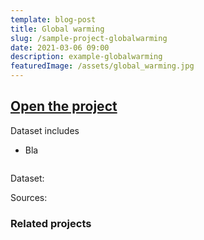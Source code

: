 ```yaml
---
template: blog-post
title: Global warming
slug: /sample-project-globalwarming
date: 2021-03-06 09:00
description: example-globalwarming
featuredImage: /assets/global_warming.jpg
---
```


## [Open the project](https://jaafreitas.github.io/scratch-dataviewer/?project_url=/scratch/GlobalWarming.sb3)

Dataset includes

* Bla

![]()

Dataset:

Sources: 


### Related projects



